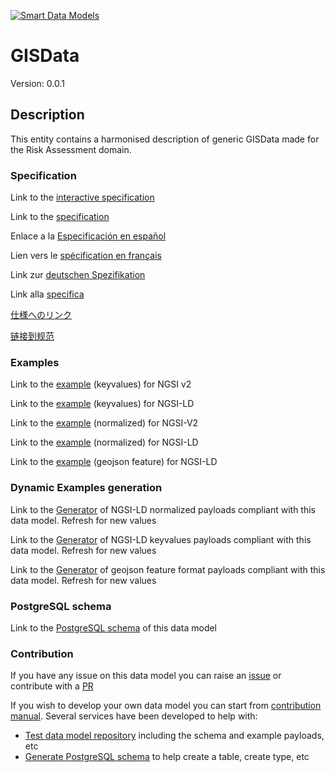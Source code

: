 [![Smart Data Models](https://smartdatamodels.org/wp-content/uploads/2022/01/SmartDataModels_logo.png "Logo")](https://smartdatamodels.org)
# GISData
Version: 0.0.1

## Description 

This entity contains a harmonised description of generic GISData made for the Risk Assessment domain.
### Specification

Link to the [interactive specification](https://swagger.lab.fiware.org/?url=https://smart-data-models.github.io/dataModel.RiskManagement/GISData/swagger.yaml)

Link to the [specification](https://github.com/smart-data-models/dataModel.RiskManagement/blob/master/GISData/doc/spec.md)

Enlace a la [Especificación en español](https://github.com/smart-data-models/dataModel.RiskManagement/blob/master/GISData/doc/spec_ES.md)

Lien vers le [spécification en français](https://github.com/smart-data-models/dataModel.RiskManagement/blob/master/GISData/doc/spec_FR.md)

Link zur [deutschen Spezifikation](https://github.com/smart-data-models/dataModel.RiskManagement/blob/master/GISData/doc/spec_DE.md)

Link alla [specifica](https://github.com/smart-data-models/dataModel.RiskManagement/blob/master/GISData/doc/spec_IT.md)

[仕様へのリンク](https://github.com/smart-data-models/dataModel.RiskManagement/blob/master/GISData/doc/spec_JA.md)

[链接到规范](https://github.com/smart-data-models/dataModel.RiskManagement/blob/master/GISData/doc/spec_ZH.md)
### Examples

Link to the [example](https://smart-data-models.github.io/dataModel.RiskManagement/GISData/examples/example.json) (keyvalues) for NGSI v2

Link to the [example](https://smart-data-models.github.io/dataModel.RiskManagement/GISData/examples/example.jsonld) (keyvalues) for NGSI-LD

Link to the [example](https://smart-data-models.github.io/dataModel.RiskManagement/GISData/examples/example-normalized.json) (normalized) for NGSI-V2

Link to the [example](https://smart-data-models.github.io/dataModel.RiskManagement/GISData/examples/example-normalized.jsonld) (normalized) for NGSI-LD

Link to the [example](https://smart-data-models.github.io/dataModel.RiskManagement/GISData/examples/example-geojsonfeature.json) (geojson feature) for NGSI-LD
### Dynamic Examples generation

Link to the [Generator](https://smartdatamodels.org/extra/ngsi-ld_generator.php?schemaUrl=https://raw.githubusercontent.com/smart-data-models/dataModel.RiskManagement/master/GISData/schema.json&email=info@smartdatamodels.org) of NGSI-LD normalized payloads compliant with this data model. Refresh for new values

Link to the [Generator](https://smartdatamodels.org/extra/ngsi-ld_generator_keyvalues.php?schemaUrl=https://raw.githubusercontent.com/smart-data-models/dataModel.RiskManagement/master/GISData/schema.json&email=info@smartdatamodels.org) of NGSI-LD keyvalues payloads compliant with this data model. Refresh for new values

Link to the [Generator](https://smartdatamodels.org/extra/geojson_features_generator.php?schemaUrl=https://raw.githubusercontent.com/smart-data-models/dataModel.RiskManagement/master/GISData/schema.json&email=info@smartdatamodels.org) of geojson feature format payloads compliant with this data model. Refresh for new values
### PostgreSQL schema

Link to the [PostgreSQL schema](https://github.com/smart-data-models/dataModel.RiskManagement/blob/master/GISData/schema.sql) of this data model
### Contribution

 If you have any issue on this data model you can raise an [issue](https://github.com/smart-data-models/dataModel.RiskManagement/issues)  or contribute with a [PR](https://github.com/smart-data-models/dataModel.RiskManagement/pulls)

 If you wish to develop your own data model you can start from [contribution manual](https://bit.ly/contribution_manual). Several services have been developed to help with: 
 - [Test data model repository](https://smartdatamodels.org/index.php/data-models-contribution-api/) including the schema and example payloads, etc
 - [Generate PostgreSQL schema](https://smartdatamodels.org/index.php/sql-service/) to help create a table, create type, etc